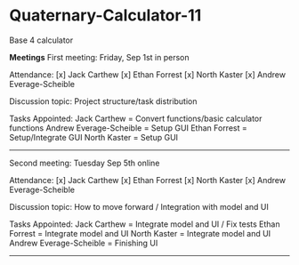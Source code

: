 # Quaternary-Calculator-11
Base 4 calculator












**Meetings**
First meeting:
Friday, Sep 1st in person

Attendance:
[x] Jack Carthew
[x] Ethan Forrest
[x] North Kaster
[x] Andrew Everage-Scheible

Discussion topic:
Project structure/task distribution 

Tasks Appointed:
Jack Carthew = Convert functions/basic calculator functions
Andrew Everage-Scheible = Setup GUI 
Ethan Forrest = Setup/Integrate GUI
North Kaster = Setup GUI

*************************************************

Second meeting:
Tuesday Sep 5th online

Attendance:
[x] Jack Carthew
[x] Ethan Forrest
[x] North Kaster
[x] Andrew Everage-Scheible

Discussion topic:
How to move forward / Integration with model and UI

Tasks Appointed:
Jack Carthew = Integrate model and UI / Fix tests
Ethan Forrest = Integrate model and UI
North Kaster = Integrate model and UI
Andrew Everage-Scheible = Finishing UI

*************************************************

